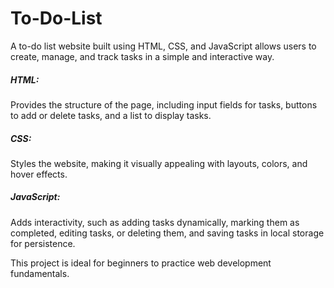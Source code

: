 # To-Do-List
A to-do list website built using HTML, CSS, and JavaScript allows users to create, manage, and track tasks in a simple and interactive way.

##### HTML:
Provides the structure of the page, including input fields for tasks, buttons to add or delete tasks, and a list to display tasks.

##### CSS:
Styles the website, making it visually appealing with layouts, colors, and hover effects.

##### JavaScript:
Adds interactivity, such as adding tasks dynamically, marking them as completed, editing tasks, or deleting them, and saving tasks in local storage for persistence.



This project is ideal for beginners to practice web development fundamentals.
